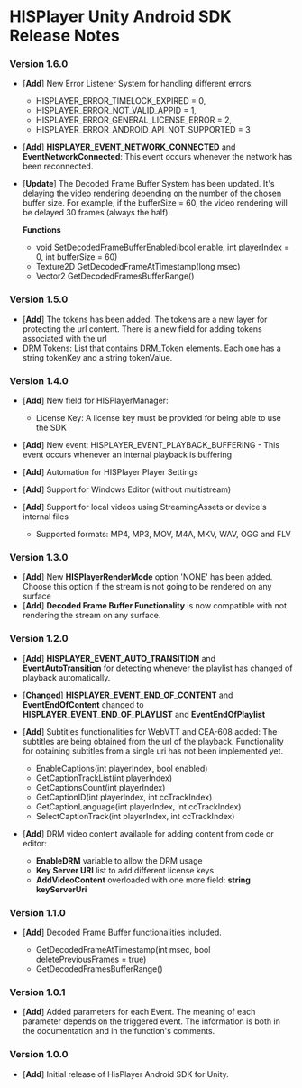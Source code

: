 # HISPlayer Unity Android SDK Release Notes

### Version 1.6.0
- [**Add**] New Error Listener System for handling different errors:
    - HISPLAYER_ERROR_TIMELOCK_EXPIRED = 0,
    - HISPLAYER_ERROR_NOT_VALID_APPID = 1,
    - HISPLAYER_ERROR_GENERAL_LICENSE_ERROR = 2,
    - HISPLAYER_ERROR_ANDROID_API_NOT_SUPPORTED = 3

- [**Add**] **HISPLAYER_EVENT_NETWORK_CONNECTED** and **EventNetworkConnected**: This event occurs whenever the network has been reconnected.

- [**Update**] The Decoded Frame Buffer System has been updated. It's delaying the video rendering depending on the number of the chosen buffer size. For example, if the bufferSize = 60, the video rendering will be delayed 30 frames (always the half). 

    **Functions**

    - void SetDecodedFrameBufferEnabled(bool enable, int playerIndex = 0, int bufferSize = 60)
    - Texture2D GetDecodedFrameAtTimestamp(long msec)
    - Vector2 GetDecodedFramesBufferRange()

### Version 1.5.0
- [**Add**] The tokens has been added. The tokens are a new layer for protecting the url content. There is a new field for adding tokens associated with the url
- DRM Tokens: List that contains DRM_Token elements. Each one has a string tokenKey and a string tokenValue.

### Version 1.4.0
- [**Add**] New field for HISPlayerManager: 
      
    - License Key: A license key must be provided for being able to use the SDK

- [**Add**] New event: HISPLAYER_EVENT_PLAYBACK_BUFFERING - This event occurs whenever an internal playback is buffering
- [**Add**] Automation for HISPlayer Player Settings
- [**Add**] Support for Windows Editor (without multistream)
- [**Add**] Support for local videos using StreamingAssets or device's internal files
    
    - Supported formats: MP4, MP3, MOV, M4A, MKV, WAV, OGG and FLV

### Version 1.3.0
- [**Add**] New **HISPlayerRenderMode** option 'NONE' has been added. Choose this option if the stream is not going to be rendered on any surface
- [**Add**] **Decoded Frame Buffer Functionality** is now compatible with not rendering the stream on any surface.

### Version 1.2.0
- [**Add**] **HISPLAYER_EVENT_AUTO_TRANSITION** and **EventAutoTransition** for detecting whenever the playlist has changed of playback automatically.
- [**Changed**] **HISPLAYER_EVENT_END_OF_CONTENT** and **EventEndOfContent** changed to **HISPLAYER_EVENT_END_OF_PLAYLIST** and **EventEndOfPlaylist**
- [**Add**] Subtitles functionalities for WebVTT and CEA-608 added: The subtitles are being obtained from the url of the playback. Functionality for obtaining subtitles from a single uri has not been implemented yet.
    
    - EnableCaptions(int playerIndex, bool enabled)
    - GetCaptionTrackList(int playerIndex)
    - GetCaptionsCount(int playerIndex)
    - GetCaptionID(int playerIndex, int ccTrackIndex)
    - GetCaptionLanguage(int playerIndex, int ccTrackIndex)
    - SelectCaptionTrack(int playerIndex, int ccTrackIndex)
- [**Add**] DRM video content available for adding content from code or editor:

    - **EnableDRM** variable to allow the DRM usage
    - **Key Server URI** list to add different license keys
    - **AddVideoContent** overloaded with one more field: **string keyServerUri**

### Version 1.1.0
- [**Add**] Decoded Frame Buffer functionalities included.

    - GetDecodedFrameAtTimestamp(int msec, bool deletePreviousFrames = true)
    - GetDecodedFramesBufferRange()

### Version 1.0.1
- [**Add**] Added parameters for each Event. The meaning of each parameter depends on the triggered event. The information is both in the documentation and in the function's comments.

### Version 1.0.0
- [**Add**] Initial release of HisPlayer Android SDK for Unity.
